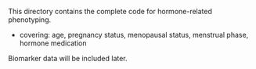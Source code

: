 This directory contains the complete code for hormone-related phenotyping. 
- covering: age, pregnancy status, menopausal status, menstrual phase, hormone medication

Biomarker data will be included later.